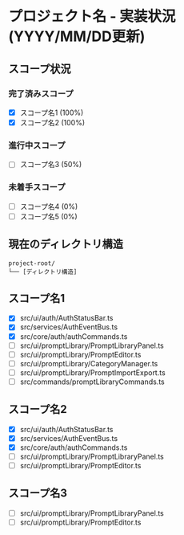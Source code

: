 # プロジェクト名 - 実装状況 (YYYY/MM/DD更新)

## スコープ状況

### 完了済みスコープ
- [x] スコープ名1 (100%)
- [x] スコープ名2 (100%)

### 進行中スコープ
- [ ] スコープ名3 (50%)

### 未着手スコープ
- [ ] スコープ名4 (0%)
- [ ] スコープ名5 (0%)

## 現在のディレクトリ構造
```
project-root/
└── [ディレクトリ構造]
```

## スコープ名1 
- [x] src/ui/auth/AuthStatusBar.ts
- [x] src/services/AuthEventBus.ts
- [x] src/core/auth/authCommands.ts
- [ ] src/ui/promptLibrary/PromptLibraryPanel.ts
- [ ] src/ui/promptLibrary/PromptEditor.ts
- [ ] src/ui/promptLibrary/CategoryManager.ts
- [ ] src/ui/promptLibrary/PromptImportExport.ts
- [ ] src/commands/promptLibraryCommands.ts

## スコープ名2
- [x] src/ui/auth/AuthStatusBar.ts
- [x] src/services/AuthEventBus.ts
- [x] src/core/auth/authCommands.ts
- [ ] src/ui/promptLibrary/PromptLibraryPanel.ts
- [ ] src/ui/promptLibrary/PromptEditor.ts

## スコープ名3


- [ ] src/ui/promptLibrary/PromptLibraryPanel.ts
- [ ] src/ui/promptLibrary/PromptEditor.ts